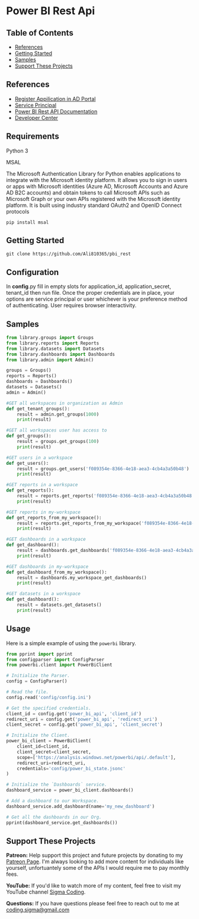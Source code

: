 # Power BI Rest Api

## Table of Contents

- [References](#References)
- [Getting Started](#getting-started)
- [Samples](#Samples)
- [Support These Projects](#support-these-projects)

## References

- [Register Appilication in AD Portal ](https://learn.microsoft.com/en-us/azure/active-directory/develop/quickstart-register-app)
- [Service Principal](https://learn.microsoft.com/en-us/power-bi/developer/embedded/embed-service-principal)
- [Power BI Rest API Documentation](https://docs.microsoft.com/en-us/rest/api/power-bi/)
- [Developer Center](https://powerbi.microsoft.com/en-us/developers/)

## Requirements
Python 3

MSAL

The Microsoft Authentication Library for Python enables applications to integrate with the Microsoft identity platform. It allows you to sign in users or apps with Microsoft identities (Azure AD, Microsoft Accounts and Azure AD B2C accounts) and obtain tokens to call Microsoft APIs such as Microsoft Graph or your own APIs registered with the Microsoft identity platform. It is built using industry standard OAuth2 and OpenID Connect protocols

```
pip install msal
```

## Getting Started
```
git clone https://github.com/Ali810365/pbi_rest
```

## Configuration

In __config__.py fill in empty slots for application_id, application_secret, tenant_id then run file.
Once the proper credentials are in place, your options are service principal or user whichever is your preference method of authenticating.
User requires browser interactivity. 

## Samples

```Python
from library.groups import Groups
from library.reports import Reports
from library.datasets import Datasets
from library.dashboards import Dashboards
from library.admin import Admin()

groups = Groups()
reports = Reports()
dashboards = Dashboards()
datasets = Datasets()
admin = Admin()

#GET all workspaces in organization as Admin
def get_tenant_groups():
    result = admin.get_groups(1000)
    print(result)

#GET all workspaces user has access to
def get_groups():
    result = groups.get_groups(100)
    print(result)

#GET users in a workspace
def get_users():
    result = groups.get_users('f089354e-8366-4e18-aea3-4cb4a3a50b48')
    print(result)

#GET reports in a workspace
def get_reports():
    result = reports.get_reports('f089354e-8366-4e18-aea3-4cb4a3a50b48')
    print(result)

#GET reports in my-workspace
def get_reports_from_my_workspace():
    result = reports.get_reports_from_my_workspace('f089354e-8366-4e18-aea3-4cb4a3a50b48')
    print(result)

#GET dashboards in a workspace
def get_dashboard():
    result = dashboards.get_dashboards('f089354e-8366-4e18-aea3-4cb4a3a50b48')
    print(result)

#GET dashboards in my-workspace
def get_dashboard_from_my_workspace():
    result = dashboards.my_workspace_get_dashboards()
    print(result)

#GET datasets in a workspace
def get_dashboard():
    result = datasets.get_datasets()
    print(result)
```












## Usage

Here is a simple example of using the `powerbi` library.

```python
from pprint import pprint
from configparser import ConfigParser
from powerbi.client import PowerBiClient

# Initialize the Parser.
config = ConfigParser()

# Read the file.
config.read('config/config.ini')

# Get the specified credentials.
client_id = config.get('power_bi_api', 'client_id')
redirect_uri = config.get('power_bi_api', 'redirect_uri')
client_secret = config.get('power_bi_api', 'client_secret')

# Initialize the Client.
power_bi_client = PowerBiClient(
    client_id=client_id,
    client_secret=client_secret,
    scope=['https://analysis.windows.net/powerbi/api/.default'],
    redirect_uri=redirect_uri,
    credentials='config/power_bi_state.jsonc'
)

# Initialize the `Dashboards` service.
dashboard_service = power_bi_client.dashboards()

# Add a dashboard to our Workspace.
dashboard_service.add_dashboard(name='my_new_dashboard')

# Get all the dashboards in our Org.
pprint(dashboard_service.get_dashboards())
```

## Support These Projects

**Patreon:**
Help support this project and future projects by donating to my [Patreon Page](https://www.patreon.com/sigmacoding). I'm
always looking to add more content for individuals like yourself, unfortuantely some of the APIs I would require me to
pay monthly fees.

**YouTube:**
If you'd like to watch more of my content, feel free to visit my YouTube channel [Sigma Coding](https://www.youtube.com/c/SigmaCoding).

**Questions:**
If you have questions please feel free to reach out to me at [coding.sigma@gmail.com](mailto:coding.sigma@gmail.com?subject=[GitHub]%20Fred%20Library)